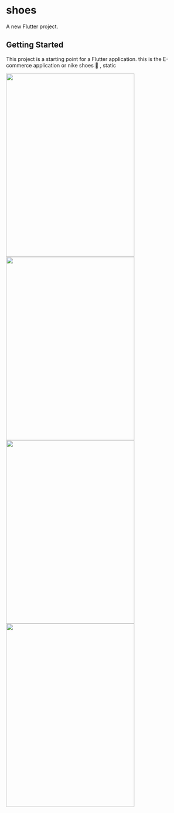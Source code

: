 # shoes

A new Flutter project.

## Getting Started

This project is a starting point for a Flutter application.
this is the E-commerce application or nike shoes 👟 , static

<img src="https://github.com/gursahib204/News-Application/assets/105225210/8d6dc1c4-88d4-447a-969e-ec202164cc09" 
     width="350" 
     height="500" />
     <img src="https://github.com/gursahib204/News-Application/assets/105225210/1fe379e0-91ab-4c36-9252-3cdc19279798" 
     width="350" 
     height="500" />
     <img src="https://github.com/gursahib204/News-Application/assets/105225210/8244bf05-9e6b-4c14-8599-c8a1f74ff9e6" 
     width="350" 
     height="500" />
     <img src="https://github.com/gursahib204/News-Application/assets/105225210/3577c2a6-7dea-4d7c-a540-7069eeec0f18" 
     width="350" 
     height="500" />
     
